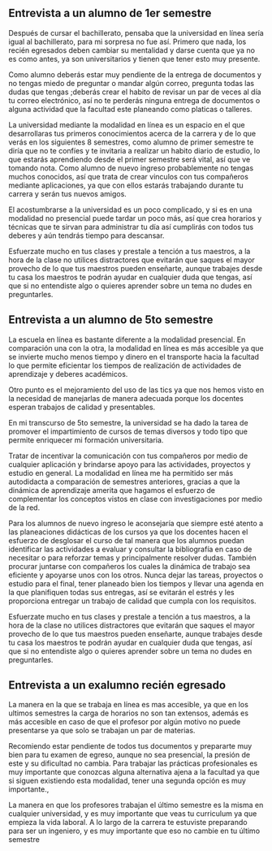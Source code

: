 
## Entrevista a un alumno de 1er semestre
Después de cursar el bachillerato, pensaba que la universidad en línea sería igual al bachillerato, para mi sorpresa no fue así.
Primero que nada, los recién egresados deben cambiar su mentalidad y darse cuenta que ya no es como antes, ya son universitarios y tienen que tener esto muy presente.

Como alumno deberás estar muy pendiente de la entrega de documentos y no tengas miedo de preguntar o mandar algún correo, pregunta todas las dudas que tengas ;deberás crear el habito de revisar un par de veces al día tu correo electrónico, así no te perderás ninguna entrega de documentos o alguna actividad que la facultad este planeando como platicas o talleres.

La universidad mediante la modalidad en línea es un espacio en el que desarrollaras tus primeros conocimientos acerca de la carrera y de lo que verás en los siguientes 8 semestres, como alumno de primer semestre te diría que no te confíes y te invitaria a realizar un habito diario de estudio, lo que estarás aprendiendo desde el primer semestre será vital, así que ve tomando nota.
Como alumno de nuevo ingreso probablemente no tengas muchos conocidos, así que trata de crear vinculos con tus compañeros mediante aplicaciones, ya que con ellos estarás trabajando durante tu carrera y serán tus nuevos amigos.

El acostumbrarse a la universidad es un poco complicado, y si es en una modalidad no presencial puede tardar un poco más, así que crea horarios y técnicas que te sirvan para administrar tu día así cumplirás con todos tus deberes y aún tendrás tiempo para descansar.

Esfuerzate mucho en tus clases y prestale a tención a tus maestros, a la hora de la clase no utilices distractores que evitarán que saques el mayor provecho de lo que tus maestros pueden enseñarte, aunque trabajes desde tu casa los maestros te podrán ayudar en cualquier duda que tengas, así que si no entendiste algo o quieres aprender sobre un tema no dudes en preguntarles.

## Entrevista a un alumno de 5to semestre
La escuela en línea es bastante diferente a la modalidad presencial.
En comparación una con la otra, la modalidad en línea es más accesible ya que se invierte mucho menos tiempo y dinero en el transporte hacia la facultad lo que permite eficientar los tiempos de realización de actividades de aprendizaje y deberes académicos.

Otro punto es el mejoramiento del uso de las tics ya que nos hemos visto en la necesidad de manejarlas de manera adecuada porque los docentes esperan trabajos de calidad y presentables.

En mi transcurso de 5to semestre, la universidad se ha dado la tarea de promover el impartimiento de cursos de temas diversos y todo tipo que permite enriquecer mi formación universitaria.

Tratar de incentivar la comunicación con tus compañeros por medio de cualquier aplicación y brindarse apoyo para las actividades, proyectos y estudio en general.
La modalidad en línea me ha permitido ser más autodidacta a comparación de semestres anteriores, gracias a que la dinámica de aprendizaje amerita que hagamos el esfuerzo de complementar los conceptos vistos en clase con investigaciones por medio de la red.

Para los alumnos de nuevo ingreso le aconsejaría que siempre esté atento a las planeaciones didácticas de los cursos ya que los docentes hacen el esfuerzo de desglosar el curso de tal manera que los alumnos puedan identificar las actividades a evaluar y consultar la bibliografía en caso de necesitar o para reforzar temas y principalmente resolver dudas.
También procurar juntarse con compañeros los cuales la dinámica de trabajo sea eficiente y apoyarse unos con los otros.
Nunca dejar las tareas, proyectos o estudio para el final, tener planeado bien los tiempos y llevar una agenda en la que planifiquen todas sus entregas, así se evitarán el estrés y les proporciona entregar un trabajo de calidad que cumpla con los requisitos.



Esfuerzate mucho en tus clases y prestale a tención a tus maestros, a la hora de la clase no utilices distractores que evitarán que saques el mayor provecho de lo que tus maestros pueden enseñarte, aunque trabajes desde tu casa los maestros te podrán ayudar en cualquier duda que tengas, así que si no entendiste algo o quieres aprender sobre un tema no dudes en preguntarles.

## Entrevista a un exalumno recién egresado

La manera en la que se trabaja en línea es mas accesible, ya que en los ultimos semestres la carga de horarios no son tan extensos, además es más accesible en caso de que el profesor por algún motivo no puede presentarse ya que solo se trabajan un par de materias.

Recomiendo estar pendiente de todos tus documentos y prepararte muy bien para tu examen de egreso, aunque no sea presencial, la presión de este y su dificultad no cambia.
Para trabajar las prácticas profesionales es muy importante que conozcas alguna alternativa ajena a la facultad ya que si siguen existiendo esta modalidad, tener una segunda opción es muy importante.,

La manera en que los profesores trabajan el último semestre es la misma en cualquier universidad, y es muy importante que veas tu curriculum ya que empieza la vida laboral.
A lo largo de la carrera te estuviste preparando para ser un ingeniero, y es muy importante que eso no cambie en tu último semestre
